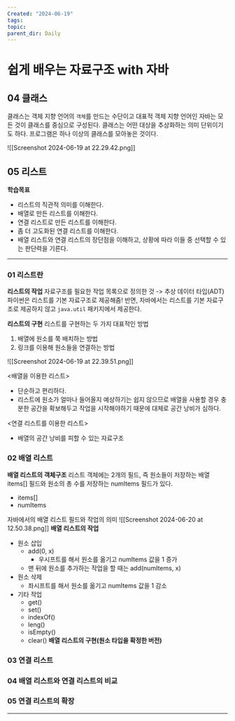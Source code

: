 ```yaml
---
Created: "2024-06-19"
tags: 
topic: 
parent_dir: Daily
---
```

# 쉽게 배우는 자료구조 with 자바
## 04 클래스
클래스는 객체 지향 언어의 `객체`를 만드는 수단이고 대표적 객체 지향 언어인 자바는 모든 것이 클래스를 중심으로 구성된다. 클래스는 어떤 대상을 추상화하는 의미 단위이기도 하다. 프로그램은 하나 이상의 클래스를 모아놓은 것이다. 

![[Screenshot 2024-06-19 at 22.29.42.png]]
## 05 리스트
**학습목표**
- 리스트의 직관적 의미를 이해한다.
- 배열로 만든 리스트를 이해한다. 
- 연결 리스트로 만든 리스트를 이해한다.
- 좀 더 고도화된 연결 리스트를 이해한다.
- 배열 리스트와 연결 리스트의 장단점을 이해하고, 상황에 따라 이들 중 선택할 수 있는 판단력을 기른다. 
---
### 01 리스트란
**리스트의 작업**
자료구조를 필요한 작업 목록으로 정의한 것 -> 추상 데이터 타입(ADT)
파이썬은 리스트를 기본 자료구조로 제공해줌!
반면, 자바에서는 리스트를 기본 자료구조로 제공하지 않고 `java.util` 패키지에서 제공한다.

**리스트의 구현**
리스트를 구현하는 두 가지 대표적인 방법
1. 배열에 원소를 쭉 배치하는 방법
2. 링크를 이용해 원소들을 연결하는 방법
   
![[Screenshot 2024-06-19 at 22.39.51.png]]

<배열을 이용한 리스트>
- 단순하고 편리하다.
- 리스트에 원소가 얼마나 들어올지 예상하기는 쉽지 않으므로 배열을 사용할 경우 충분한 공간을 확보해두고 작업을 시작해야하기 때문에 대체로 공간 낭비가 심하다.

<연결 리스트를 이용한 리스트>
- 배열의 공간 낭비를 피할 수 있는 자료구조
### 02 배열 리스트
**배열 리스트의 객체구조**
리스트 객체에는 2개의 필드, 즉 원소들이 저장하는 배열 items[] 필드와 원소의 총 수를 저장하는 numItems 필드가 있다.
- items[]
- numItems

자바에서의 배열 리스트 필드와 작업의 의미
![[Screenshot 2024-06-20 at 12.50.38.png]]
**배열 리스트의 작업**
- 원소 삽입
	- add(0, x)
		- 우시프트를 해서 원소를 옮기고  numItems 값을 1 증가
	- 맨 뒤에 원소를 추가하는 작업을 할 때는 add(numItems, x)
- 원소 삭제
	- 좌시프트를 해서 원소를 옮기고 numItems 값을 1 감소
- 기타 작업
	- get()
	- set()
	- indexOf()
	- leng()
	- isEmpty()
	- clear()
**배열 리스트의 구현(원소 타입을 확정한 버전)**

### 03 연결 리스트
### 04 배열 리스트와 연결 리스트의 비교
### 05 연결 리스트의 확장

****